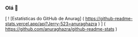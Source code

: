 ### Olá 👋

<!--
**Jerry-523/Jerry-523** is a ✨ _special_ ✨ repository because its `README.md` (this file) appears on your GitHub profile.

Here are some ideas to get you started:

- 🔭 I’m currently working on ...
- 🌱 I’m currently learning ...
- 👯 I’m looking to collaborate on ...
- 🤔 I’m looking for help with ...
- 💬 Ask me about ...
- 📫 How to reach me: ...
- 😄 Pronouns: ...
- ⚡ Fun fact: ...
-->
[ ! [Estatísticas do GitHub de Anurag] ( https://github-readme-stats.vercel.app/api?Jerry-523=anuraghazra ) ] ( https://github.com/anuraghazra/github-readme-stats )
